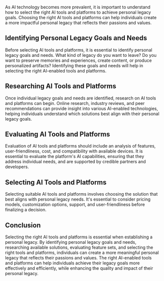 
As AI technology becomes more prevalent, it is important to understand how to select the right AI tools and platforms to achieve personal legacy goals. Choosing the right AI tools and platforms can help individuals create a more impactful personal legacy that reflects their passions and values.

Identifying Personal Legacy Goals and Needs
-------------------------------------------

Before selecting AI tools and platforms, it is essential to identify personal legacy goals and needs. What kind of legacy do you want to leave? Do you want to preserve memories and experiences, create content, or produce personalized artifacts? Identifying these goals and needs will help in selecting the right AI-enabled tools and platforms.

Researching AI Tools and Platforms
----------------------------------

Once individual legacy goals and needs are identified, research on AI tools and platforms can begin. Online research, industry reviews, and peer recommendations can provide insight into various AI-enabled technologies, helping individuals understand which solutions best align with their personal legacy goals.

Evaluating AI Tools and Platforms
---------------------------------

Evaluation of AI tools and platforms should include an analysis of features, user-friendliness, cost, and compatibility with available devices. It is essential to evaluate the platform's AI capabilities, ensuring that they address individual needs, and are supported by credible partners and developers.

Selecting AI Tools and Platforms
--------------------------------

Selecting suitable AI tools and platforms involves choosing the solution that best aligns with personal legacy needs. It's essential to consider pricing models, customization options, support, and user-friendliness before finalizing a decision.

Conclusion
----------

Selecting the right AI tools and platforms is essential when establishing a personal legacy. By identifying personal legacy goals and needs, researching available solutions, evaluating feature sets, and selecting the right tools and platforms, individuals can create a more meaningful personal legacy that reflects their passions and values. The right AI-enabled tools and platforms can help individuals achieve their legacy goals more effectively and efficiently, while enhancing the quality and impact of their personal legacy.
